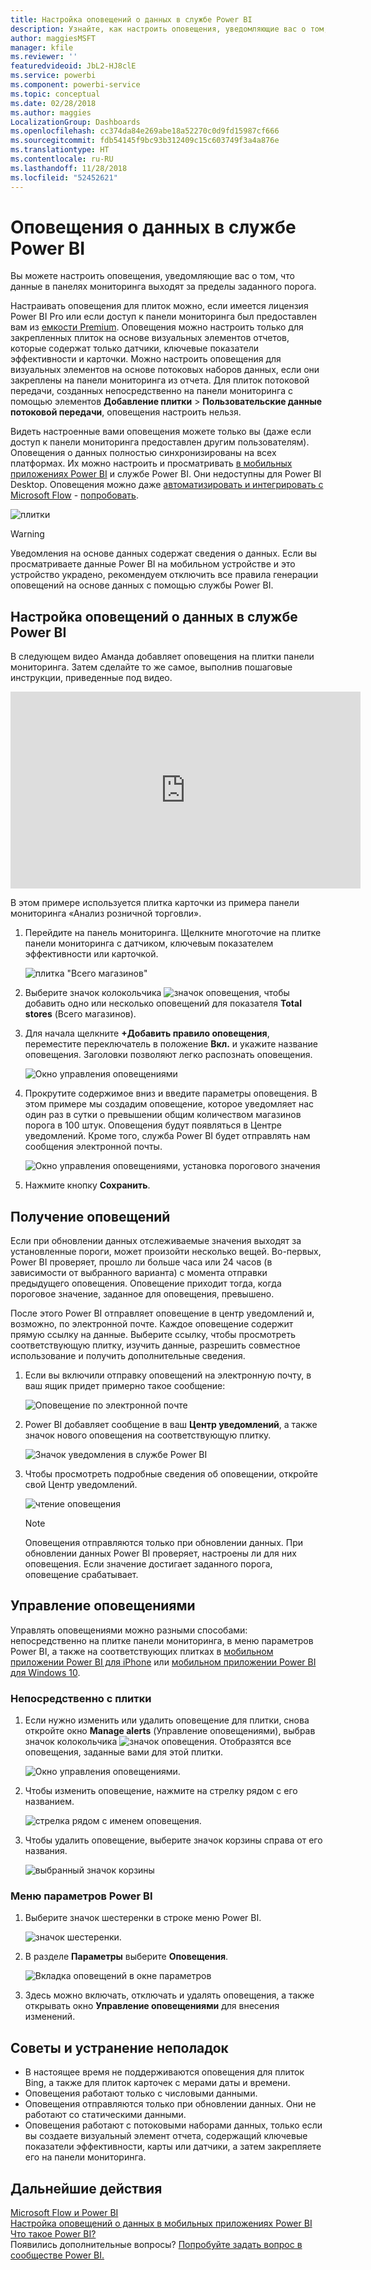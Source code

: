 ```yaml
---
title: Настройка оповещений о данных в службе Power BI
description: Узнайте, как настроить оповещения, уведомляющие вас о том, что данные в панелях мониторинга выходят за пределы заданного порога, в службе Microsoft Power BI.
author: maggiesMSFT
manager: kfile
ms.reviewer: ''
featuredvideoid: JbL2-HJ8clE
ms.service: powerbi
ms.component: powerbi-service
ms.topic: conceptual
ms.date: 02/28/2018
ms.author: maggies
LocalizationGroup: Dashboards
ms.openlocfilehash: cc374da84e269abe18a52270c0d9fd15987cf666
ms.sourcegitcommit: fdb54145f9bc93b312409c15c603749f3a4a876e
ms.translationtype: HT
ms.contentlocale: ru-RU
ms.lasthandoff: 11/28/2018
ms.locfileid: "52452621"
---
```

# <a name="data-alerts-in-power-bi-service"></a>Оповещения о данных в службе Power BI
Вы можете настроить оповещения, уведомляющие вас о том, что данные в панелях мониторинга выходят за пределы заданного порога. 

Настраивать оповещения для плиток можно, если имеется лицензия Power BI Pro или если доступ к панели мониторинга был предоставлен вам из [емкости Premium](service-premium.md). Оповещения можно настроить только для закрепленных плиток на основе визуальных элементов отчетов, которые содержат только датчики, ключевые показатели эффективности и карточки. Можно настроить оповещения для визуальных элементов на основе потоковых наборов данных, если они закреплены на панели мониторинга из отчета. Для плиток потоковой передачи, созданных непосредственно на панели мониторинга с помощью элементов **Добавление плитки** > **Пользовательские данные потоковой передачи**, оповещения настроить нельзя. 

Видеть настроенные вами оповещения можете только вы (даже если доступ к панели мониторинга предоставлен другим пользователям). Оповещения о данных полностью синхронизированы на всех платформах. Их можно настроить и просматривать [в мобильных приложениях Power BI](consumer/mobile/mobile-set-data-alerts-in-the-mobile-apps.md) и службе Power BI. Они недоступны для Power BI Desktop. Оповещения можно даже [автоматизировать и интегрировать с Microsoft Flow](https://flow.microsoft.com) - [попробовать](service-flow-integration.md).

![плитки](media/service-set-data-alerts/powerbi-alert-types-new.png)

> [!WARNING]
> Уведомления на основе данных содержат сведения о данных. Если вы просматриваете данные Power BI на мобильном устройстве и это устройство украдено, рекомендуем отключить все правила генерации оповещений на основе данных с помощью службы Power BI.
> 
> 

## <a name="set-data-alerts-in-power-bi-service"></a>Настройка оповещений о данных в службе Power BI
В следующем видео Аманда добавляет оповещения на плитки панели мониторинга. Затем сделайте то же самое, выполнив пошаговые инструкции, приведенные под видео.

<iframe width="560" height="315" src="https://www.youtube.com/embed/JbL2-HJ8clE" frameborder="0" allowfullscreen></iframe>

В этом примере используется плитка карточки из примера панели мониторинга «Анализ розничной торговли».

1. Перейдите на панель мониторинга. Щелкните многоточие на плитке панели мониторинга с датчиком, ключевым показателем эффективности или карточкой.
   
   ![плитка "Всего магазинов"](media/service-set-data-alerts/powerbi-card.png)
2. Выберите значок колокольчика ![значок оповещения](media/service-set-data-alerts/power-bi-bell-icon.png), чтобы добавить одно или несколько оповещений для показателя **Total stores** (Всего магазинов).
   
1. Для начала щелкните **+Добавить правило оповещения**, переместите переключатель в положение **Вкл.** и укажите название оповещения. Заголовки позволяют легко распознать оповещения.
   
   ![Окно управления оповещениями](media/service-set-data-alerts/powerbi-alert-title.png)
4. Прокрутите содержимое вниз и введите параметры оповещения.  В этом примере мы создадим оповещение, которое уведомляет нас один раз в сутки о превышении общим количеством магазинов порога в 100 штук. Оповещения будут появляться в Центре уведомлений. Кроме того, служба Power BI будет отправлять нам сообщения электронной почты.
   
   ![Окно управления оповещениями, установка порогового значения](media/service-set-data-alerts/power-bi-set-alert-details.png)
5. Нажмите кнопку **Сохранить**.

## <a name="receiving-alerts"></a>Получение оповещений
Если при обновлении данных отслеживаемые значения выходят за установленные пороги, может произойти несколько вещей. Во-первых, Power BI проверяет, прошло ли больше часа или 24 часов (в зависимости от выбранного варианта) с момента отправки предыдущего оповещения. Оповещение приходит тогда, когда пороговое значение, заданное для оповещения, превышено.

После этого Power BI отправляет оповещение в центр уведомлений и, возможно, по электронной почте. Каждое оповещение содержит прямую ссылку на данные. Выберите ссылку, чтобы просмотреть соответствующую плитку, изучить данные, разрешить совместное использование и получить дополнительные сведения.  

1. Если вы включили отправку оповещений на электронную почту, в ваш ящик придет примерно такое сообщение:
   
   ![Оповещение по электронной почте](media/service-set-data-alerts/powerbi-alerts-email.png)
2. Power BI добавляет сообщение в ваш **Центр уведомлений**, а также значок нового оповещения на соответствующую плитку.
   
   ![Значок уведомления в службе Power BI](media/service-set-data-alerts/powerbi-alert-notifications.png)
3. Чтобы просмотреть подробные сведения об оповещении, откройте свой Центр уведомлений.
   
    ![чтение оповещения](media/service-set-data-alerts/powerbi-alert-notification.png)
   
   > [!NOTE]
   > Оповещения отправляются только при обновлении данных. При обновлении данных Power BI проверяет, настроены ли для них оповещения. Если значение достигает заданного порога, оповещение срабатывает.
   > 
   > 

## <a name="managing-alerts"></a>Управление оповещениями
Управлять оповещениями можно разными способами: непосредственно на плитке панели мониторинга, в меню параметров Power BI, а также на соответствующих плитках в [мобильном приложении Power BI для iPhone](consumer/mobile/mobile-set-data-alerts-in-the-mobile-apps.md) или [мобильном приложении Power BI для Windows 10](consumer/mobile/mobile-set-data-alerts-in-the-mobile-apps.md).

### <a name="from-the-tile-itself"></a>Непосредственно с плитки
1. Если нужно изменить или удалить оповещение для плитки, снова откройте окно **Manage alerts** (Управление оповещениями), выбрав значок колокольчика ![значок оповещения](media/service-set-data-alerts/power-bi-bell-icon.png). Отобразятся все оповещения, заданные вами для этой плитки.
   
    ![Окно управления оповещениями](media/service-set-data-alerts/powerbi-see-alerts.png).
2. Чтобы изменить оповещение, нажмите на стрелку рядом с его названием.
   
    ![стрелка рядом с именем оповещения](media/service-set-data-alerts/powerbi-see-alerts-arrow.png).
3. Чтобы удалить оповещение, выберите значок корзины справа от его названия.
   
      ![выбранный значок корзины](media/service-set-data-alerts/powerbi-see-alerts-delete.png)

### <a name="from-the-power-bi-settings-menu"></a>Меню параметров Power BI
1. Выберите значок шестеренки в строке меню Power BI.
   
    ![значок шестеренки](media/service-set-data-alerts/powerbi-gear-icon.png).
2. В разделе **Параметры** выберите **Оповещения**.
   
    ![Вкладка оповещений в окне параметров](media/service-set-data-alerts/powerbi-alert-settings.png)
3. Здесь можно включать, отключать и удалять оповещения, а также открывать окно **Управление оповещениями** для внесения изменений.

## <a name="tips-and-troubleshooting"></a>Советы и устранение неполадок
* В настоящее время не поддерживаются оповещения для плиток Bing, а также для плиток карточек с мерами даты и времени.
* Оповещения работают только с числовыми данными.
* Оповещения отправляются только при обновлении данных. Они не работают со статическими данными.
* Оповещения работают с потоковыми наборами данных, только если вы создаете визуальный элемент отчета, содержащий ключевые показатели эффективности, карты или датчики, а затем закрепляете его на панели мониторинга.

## <a name="next-steps"></a>Дальнейшие действия
[Microsoft Flow и Power BI](service-flow-integration.md)    
[Настройка оповещений о данных в мобильных приложениях Power BI](consumer/mobile/mobile-set-data-alerts-in-the-mobile-apps.md)    
[Что такое Power BI?](power-bi-overview.md)    
Появились дополнительные вопросы? [Попробуйте задать вопрос в сообществе Power BI.](http://community.powerbi.com/)

